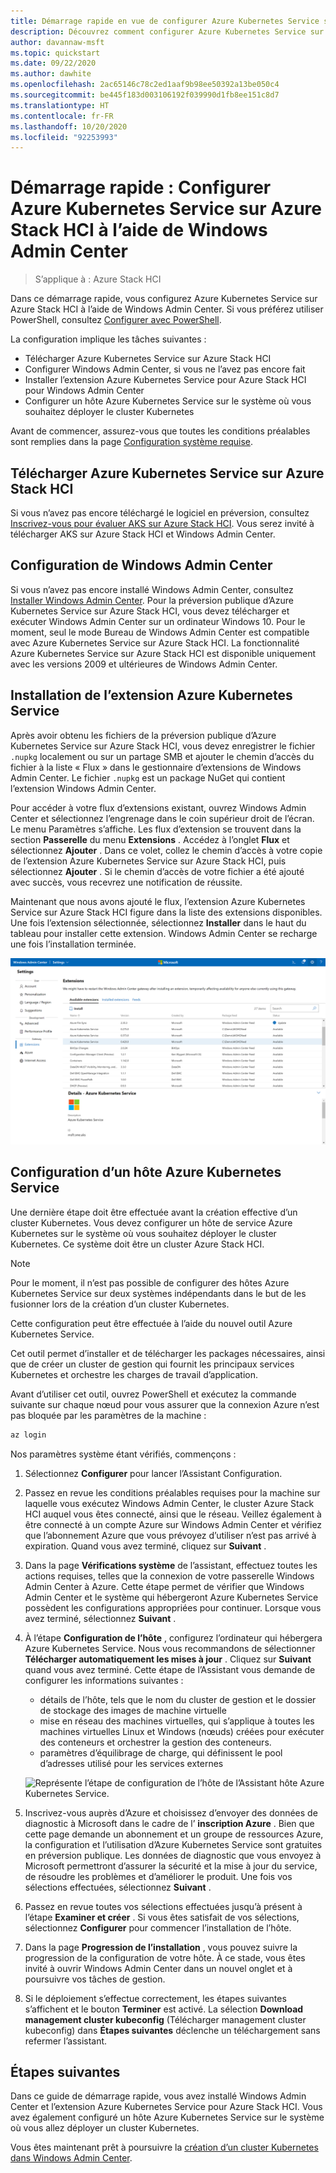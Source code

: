```yaml
---
title: Démarrage rapide en vue de configurer Azure Kubernetes Service sur Azure Stack HCI à l’aide de Windows Admin Center
description: Découvrez comment configurer Azure Kubernetes Service sur Azure Stack HCI à l’aide de Windows Admin Center
author: davannaw-msft
ms.topic: quickstart
ms.date: 09/22/2020
ms.author: dawhite
ms.openlocfilehash: 2ac65146c78c2ed1aaf9b98ee50392a13be050c4
ms.sourcegitcommit: be445f183d003106192f039990d1fb8ee151c8d7
ms.translationtype: HT
ms.contentlocale: fr-FR
ms.lasthandoff: 10/20/2020
ms.locfileid: "92253993"
---
```

# <a name="quickstart-set-up-azure-kubernetes-service-on-azure-stack-hci-using-windows-admin-center"></a>Démarrage rapide : Configurer Azure Kubernetes Service sur Azure Stack HCI à l’aide de Windows Admin Center

> S’applique à : Azure Stack HCI

Dans ce démarrage rapide, vous configurez Azure Kubernetes Service sur Azure Stack HCI à l’aide de Windows Admin Center. Si vous préférez utiliser PowerShell, consultez [Configurer avec PowerShell](setup-powershell.md).

La configuration implique les tâches suivantes :

* Télécharger Azure Kubernetes Service sur Azure Stack HCI
* Configurer Windows Admin Center, si vous ne l’avez pas encore fait
* Installer l’extension Azure Kubernetes Service pour Azure Stack HCI pour Windows Admin Center
* Configurer un hôte Azure Kubernetes Service sur le système où vous souhaitez déployer le cluster Kubernetes

Avant de commencer, assurez-vous que toutes les conditions préalables sont remplies dans la page [Configuration système requise](.\system-requirements.md).

## <a name="download-azure-kubernetes-service-on-azure-stack-hci"></a>Télécharger Azure Kubernetes Service sur Azure Stack HCI

Si vous n’avez pas encore téléchargé le logiciel en préversion, consultez [Inscrivez-vous pour évaluer AKS sur Azure Stack HCI](https://aka.ms/AKS-HCI-Evaluate). Vous serez invité à télécharger AKS sur Azure Stack HCI et Windows Admin Center.

## <a name="setting-up-windows-admin-center"></a>Configuration de Windows Admin Center

Si vous n’avez pas encore installé Windows Admin Center, consultez [Installer Windows Admin Center](/windows-server/manage/windows-admin-center/deploy/install). Pour la préversion publique d’Azure Kubernetes Service sur Azure Stack HCI, vous devez télécharger et exécuter Windows Admin Center sur un ordinateur Windows 10. Pour le moment, seul le mode Bureau de Windows Admin Center est compatible avec Azure Kubernetes Service sur Azure Stack HCI. La fonctionnalité Azure Kubernetes Service sur Azure Stack HCI est disponible uniquement avec les versions 2009 et ultérieures de Windows Admin Center.

## <a name="installing-the-azure-kubernetes-service-extension"></a>Installation de l’extension Azure Kubernetes Service

Après avoir obtenu les fichiers de la préversion publique d’Azure Kubernetes Service sur Azure Stack HCI, vous devez enregistrer le fichier `.nupkg` localement ou sur un partage SMB et ajouter le chemin d’accès du fichier à la liste « Flux » dans le gestionnaire d’extensions de Windows Admin Center. Le fichier `.nupkg` est un package NuGet qui contient l’extension Windows Admin Center.

Pour accéder à votre flux d’extensions existant, ouvrez Windows Admin Center et sélectionnez l’engrenage dans le coin supérieur droit de l’écran. Le menu Paramètres s’affiche. Les flux d’extension se trouvent dans la section **Passerelle** du menu **Extensions** . Accédez à l’onglet **Flux** et sélectionnez **Ajouter** . Dans ce volet, collez le chemin d’accès à votre copie de l’extension Azure Kubernetes Service sur Azure Stack HCI, puis sélectionnez **Ajouter** . Si le chemin d’accès de votre fichier a été ajouté avec succès, vous recevrez une notification de réussite. 

Maintenant que nous avons ajouté le flux, l’extension Azure Kubernetes Service sur Azure Stack HCI figure dans la liste des extensions disponibles. Une fois l’extension sélectionnée, sélectionnez **Installer** dans le haut du tableau pour installer cette extension. Windows Admin Center se recharge une fois l’installation terminée. 

[ ![Affichage de la liste d’extensions disponibles dans le gestionnaire d’extensions de Windows Admin Center.](.\media\setup\extension-manager.png) ](.\media\setup\extension-manager.png#lightbox)

## <a name="setting-up-an-azure-kubernetes-service-host"></a>Configuration d’un hôte Azure Kubernetes Service

Une dernière étape doit être effectuée avant la création effective d’un cluster Kubernetes. Vous devez configurer un hôte de service Azure Kubernetes sur le système où vous souhaitez déployer le cluster Kubernetes. Ce système doit être un cluster Azure Stack HCI. 

> [!NOTE] 
> Pour le moment, il n’est pas possible de configurer des hôtes Azure Kubernetes Service sur deux systèmes indépendants dans le but de les fusionner lors de la création d’un cluster Kubernetes. 

Cette configuration peut être effectuée à l’aide du nouvel outil Azure Kubernetes Service. 

Cet outil permet d’installer et de télécharger les packages nécessaires, ainsi que de créer un cluster de gestion qui fournit les principaux services Kubernetes et orchestre les charges de travail d’application. 

Avant d’utiliser cet outil, ouvrez PowerShell et exécutez la commande suivante sur chaque nœud pour vous assurer que la connexion Azure n’est pas bloquée par les paramètres de la machine :
```PowerShell
az login
```

Nos paramètres système étant vérifiés, commençons : 
1. Sélectionnez **Configurer** pour lancer l’Assistant Configuration.
2. Passez en revue les conditions préalables requises pour la machine sur laquelle vous exécutez Windows Admin Center, le cluster Azure Stack HCI auquel vous êtes connecté, ainsi que le réseau. Veillez également à être connecté à un compte Azure sur Windows Admin Center et vérifiez que l’abonnement Azure que vous prévoyez d’utiliser n’est pas arrivé à expiration. Quand vous avez terminé, cliquez sur **Suivant** .
3. Dans la page **Vérifications système** de l’assistant, effectuez toutes les actions requises, telles que la connexion de votre passerelle Windows Admin Center à Azure. Cette étape permet de vérifier que Windows Admin Center et le système qui hébergeront Azure Kubernetes Service possèdent les configurations appropriées pour continuer. Lorsque vous avez terminé, sélectionnez **Suivant** .
4. À l’étape **Configuration de l’hôte** , configurez l’ordinateur qui hébergera Azure Kubernetes Service. Nous vous recommandons de sélectionner **Télécharger automatiquement les mises à jour** . Cliquez sur **Suivant** quand vous avez terminé. Cette étape de l’Assistant vous demande de configurer les informations suivantes :
    * détails de l’hôte, tels que le nom du cluster de gestion et le dossier de stockage des images de machine virtuelle
    * mise en réseau des machines virtuelles, qui s’applique à toutes les machines virtuelles Linux et Windows (nœuds) créées pour exécuter des conteneurs et orchestrer la gestion des conteneurs. 
    * paramètres d’équilibrage de charge, qui définissent le pool d’adresses utilisé pour les services externes

    ![Représente l’étape de configuration de l’hôte de l’Assistant hôte Azure Kubernetes Service.](.\media\setup\host-configuration.png)

5. Inscrivez-vous auprès d’Azure et choisissez d’envoyer des données de diagnostic à Microsoft dans le cadre de l’ **inscription Azure** . Bien que cette page demande un abonnement et un groupe de ressources Azure, la configuration et l’utilisation d’Azure Kubernetes Service sont gratuites en préversion publique. Les données de diagnostic que vous envoyez à Microsoft permettront d’assurer la sécurité et la mise à jour du service, de résoudre les problèmes et d’améliorer le produit. Une fois vos sélections effectuées, sélectionnez **Suivant** .
6. Passez en revue toutes vos sélections effectuées jusqu’à présent à l’étape **Examiner et créer** . Si vous êtes satisfait de vos sélections, sélectionnez **Configurer** pour commencer l’installation de l’hôte. 
7. Dans la page **Progression de l’installation** , vous pouvez suivre la progression de la configuration de votre hôte. À ce stade, vous êtes invité à ouvrir Windows Admin Center dans un nouvel onglet et à poursuivre vos tâches de gestion. 
8. Si le déploiement s’effectue correctement, les étapes suivantes s’affichent et le bouton **Terminer** est activé. La sélection **Download management cluster kubeconfig** (Télécharger management cluster kubeconfig) dans **Étapes suivantes** déclenche un téléchargement sans refermer l’assistant. 

## <a name="next-steps"></a>Étapes suivantes

Dans ce guide de démarrage rapide, vous avez installé Windows Admin Center et l’extension Azure Kubernetes Service pour Azure Stack HCI. Vous avez également configuré un hôte Azure Kubernetes Service sur le système où vous allez déployer un cluster Kubernetes.

Vous êtes maintenant prêt à poursuivre la [création d’un cluster Kubernetes dans Windows Admin Center](create-kubernetes-cluster.md).